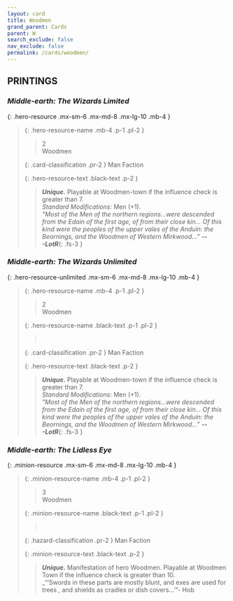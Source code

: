 ```yaml
---
layout: card
title: Woodmen
grand_parent: Cards
parent: W
search_exclude: false
nav_exclude: false
permalink: /cards/woodmen/
---
```


## PRINTINGS


### _Middle-earth: The Wizards Limited_

{: .hero-resource .mx-sm-6 .mx-md-8 .mx-lg-10 .mb-4 }
> {: .hero-resource-name .mb-4 .p-1 .pl-2 }
> > <div class="card-mp">2</div>
> > <div class="card-name">Woodmen</div>
>
> {: .card-classification .pr-2 }
> Man Faction
>
> {: .hero-resource-text .black-text .p-2 }
> > _**Unique.**_ Playable at Woodmen-town if the influence check is greater than 7. <br>_Standard Modifications:_ Men (+1). <br>_"Most of the Men of the northern regions...were descended from the Edain of the first age, of from their close kin... Of this kind were the peoples of the upper vales of the Anduin: the Beornings, and the Woodmen of Western Mirkwood...”_ ***---&#65279;LotR***{: .fs-3 } 
> 

### _Middle-earth: The Wizards Unlimited_

{: .hero-resource-unlimited .mx-sm-6 .mx-md-8 .mx-lg-10 .mb-4 }
> {: .hero-resource-name .mb-4 .p-1 .pl-2 }
> > <div class="card-mp">2</div>
> > <div class="card-name">Woodmen</div>
>
> {: .hero-resource-name .black-text .p-1 .pl-2 }
> > &nbsp;
>
> {: .card-classification .pr-2 }
> Man Faction
>
> {: .hero-resource-text .black-text .p-2 }
> > _**Unique.**_ Playable at Woodmen-town if the influence check is greater than 7. <br>_Standard Modifications:_ Men (+1). <br>_"Most of the Men of the northern regions...were descended from the Edain of the first age, of from their close kin... Of this kind were the peoples of the upper vales of the Anduin: the Beornings, and the Woodmen of Western Mirkwood...”_ ***---&#65279;LotR***{: .fs-3 } 
> 

### _Middle-earth: The Lidless Eye_

{: .minion-resource .mx-sm-6 .mx-md-8 .mx-lg-10 .mb-4 }
> {: .minion-resource-name .mb-4 .p-1 .pl-2 }
> > <div class="hazard-mp">3</div>
> > <div class="card-name">Woodmen</div>
>
> {: .minion-resource-name .black-text .p-1 .pl-2 }
> > &nbsp;
>
> {: .hazard-classification .pr-2 }
> Man Faction
>
> {: .minion-resource-text .black-text .p-2 }
> > _**Unique.**_ Manifestation of hero Woodmen. Playable at Woodmen Town if the influence check is greater than 10.   <br>_“‘Swords in these parts are mostly blunt, and exes are used for trees , and shields as cradles or dish covers...’”- Hob  
> 
